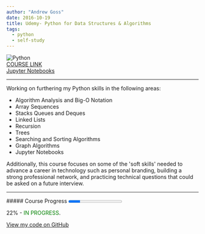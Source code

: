 ```yaml
---
author: "Andrew Goss"
date: 2016-10-19
title: Udemy- Python for Data Structures & Algorithms
tags:
  - python
  - self-study
---
```

![Python](/img/post/python.png "Python")<br>
<a href="https://www.udemy.com/python-for-data-structures-algorithms-and-interviews/learn/v4" target="_blank">COURSE LINK</a><br>
<a href="http://nbviewer.jupyter.org/github/jmportilla/Python-for-Algorithms--Data-Structures--and-Interviews/tree/master" target="_blank">Jupyter Notebooks</a><br>
<hr>
Working on furthering my Python skills in the following areas:

* Algorithm Analysis and Big-O Notation
* Array Sequences
* Stacks Queues and Deques
* Linked Lists
* Recursion
* Trees
* Searching and Sorting Algorithms
* Graph Algorithms
* Jupyter Notebooks

Additionally, this course focuses on some of the 'soft skills' needed to advance a career in technology such as personal branding, building a strong professional network, and practicing technical questions that could be asked on a future interview.

<hr>
##### Course Progress
<progress max="1.0" value="0.22"></progress>

22% - <font color="green">IN PROGRESS</font>.

<a href="https://github.com/andrewrgoss/udemy-python-data_structs-algorithms" class="btn" target="_blank">View my code on GitHub</a>